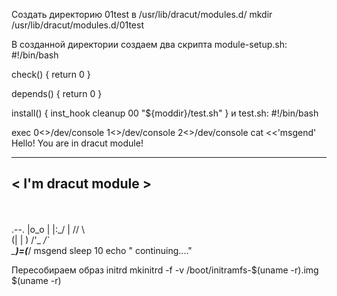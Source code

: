 Создать директорию 01test в /usr/lib/dracut/modules.d/
mkdir /usr/lib/dracut/modules.d/01test

В созданной директории создаем два скрипта
module-setup.sh:
#!/bin/bash

check() {
    return 0
}

depends() {
    return 0
}

install() {
    inst_hook cleanup 00 "${moddir}/test.sh"
}
и test.sh:
#!/bin/bash

exec 0<>/dev/console 1<>/dev/console 2<>/dev/console
cat <<'msgend'
Hello! You are in dracut module!
 ___________________
< I'm dracut module >
 -------------------
   \
    \
        .--.
       |o_o |
       |:_/ |
      //   \ \
     (|     | )
    /'\_   _/`\
    \___)=(___/
msgend
sleep 10
echo " continuing...."

Пересобираем образ initrd
mkinitrd -f -v /boot/initramfs-$(uname -r).img $(uname -r)